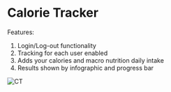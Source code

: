 # Calorie Tracker

Features:

1. Login/Log-out functionality
2. Tracking for each user enabled
3. Adds your calories and macro nutrition daily intake 
4. Results shown by infographic and progress bar


![CT](https://user-images.githubusercontent.com/60553621/101359342-07140580-3894-11eb-934e-54f665acfce6.JPG)
